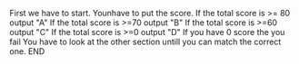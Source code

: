 First we have to start.
Younhave to put the score.
If the total score is >= 80 output "A"
If the total score is >=70 output "B"
If the total score is >=60 output "C"
If the total score is >=0 output "D"
If you have 0 score the you fail
You have to look at the other section untill you can match the correct one.
END

